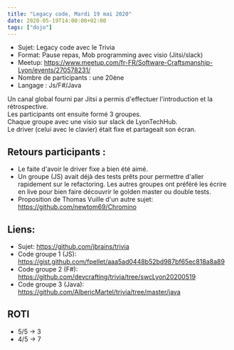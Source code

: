 ```yaml
---
title: "Legacy code, Mardi 19 mai 2020"
date: 2020-05-19T14:00:00+02:00
tags: ["dojo"]
---
```

- Sujet: Legacy code avec le Trivia
- Format: Pause repas, Mob programming avec visio (Jitsi/slack)
- Meetup: https://www.meetup.com/fr-FR/Software-Craftsmanship-Lyon/events/270578231/
- Nombre de participants : une 20ène
- Langage : Js/F#/Java

Un canal global fourni par Jitsi a permis d'effectuer l'introduction et la rétrospective.  
Les participants ont ensuite formé 3 groupes.  
Chaque groupe avec une visio sur slack de LyonTechHub.  
Le driver (celui avec le clavier) était fixe et partageait son écran.

## Retours participants :
- Le faite d'avoir le driver fixe a bien été aimé.
- Un groupe (JS) avait déjà des tests prêts pour permettre d'aller rapidement sur le refactoring. Les autres groupes ont préféré les écrire en live pour bien faire découvrir le golden master ou double tests.
- Proposition de Thomas Vuille d'un autre sujet: https://github.com/newtom69/Chromino

## Liens:
- Sujet: https://github.com/jbrains/trivia
- Code groupe 1 (JS): https://gist.github.com/fpellet/aaa5ad0448b52bd987bf65ec818a8a89
- Code groupe 2 (F#): https://github.com/devcrafting/trivia/tree/swcLyon20200519
- Code groupe 3 (Java): https://github.com/AlbericMartel/trivia/tree/master/java

## ROTI

- 5/5 -> 3
- 4/5 -> 7
